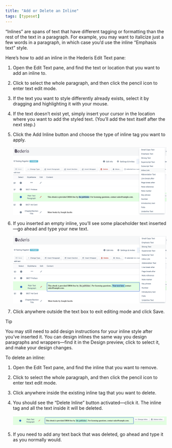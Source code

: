```yaml
---
title: "Add or Delete an Inline"
tags: [typeset]
---
```

 
<html><body><section data-type="chapter" class="hsecchapter" data-hederis-type="hsecchapter" id="add-an-inline" data-pi-attrs="id: add-an-inline; data-tags: typeset;" role="doc-chapter" data-tags="typeset" data-author-name=" " data-book-title=" " title="Add or Delete an Inline"><p class="hblkp" data-hederis-type="hblkp" id="pyfe4w5Nw">&#8220;Inlines&#8221; are spans of text that have different tagging or formatting than the rest of the text in a paragraph. For example, you may want to italicize just a few words in a paragraph, in which case you&#8217;d use the inline &#8220;Emphasis text&#8221; style.</p><p class="hblkp" data-hederis-type="hblkp" id="pX0uiFFY2">Here&#8217;s how to add an inline in the Hederis Edit Text pane:</p><ol class="hwprnumlist" data-hederis-type="hwprnumlist" id="piTW9YSJk"><li class="hblkoli" data-hederis-type="hblkoli" id="liO8FG0m6s"><p class="hblkoli" data-hederis-type="hblklip" id="pHSRej8sS">Open the Edit Text pane, and find the text or location that you want to add an inline to.</p></li><li class="hblkoli" data-hederis-type="hblkoli" id="liWkmiwKFR"><p class="hblkoli" data-hederis-type="hblklip" id="pxBKVcQM6">Click to select the whole paragraph, and then click the pencil icon to enter text edit mode.</p></li><li class="hblkoli" data-hederis-type="hblkoli" id="liNqAb1Dmg"><p class="hblkoli" data-hederis-type="hblklip" id="puPAL38jy">If the text you want to style differently already exists, select it by dragging and highlighting it with your mouse. </p></li><li class="hblkoli" data-hederis-type="hblkoli" id="liCZJ91Ycm"><p class="hblkoli" data-hederis-type="hblklip" id="puZLMzuiR">If the text doesn&#8217;t exist yet, simply insert your cursor in the location where you want to add the styled text. (You&#8217;ll add the text itself after the next step.)</p></li><li class="hblkoli" data-hederis-type="hblkoli" id="litxPb7pb4"><p class="hblkoli" data-hederis-type="hblklip" id="pZU7PVodu">Click the Add Inline button and choose the type of inline tag you want to apply.</p><img data-hederis-type="hblkimg" class="hblkimg" id="prS6VmzJ6" src="/images/insertinline1.png" data-img-src="/images/insertinline1.png"/></li><li class="hblkoli" data-hederis-type="hblkoli" id="lihpHkQKE2"><p class="hblkoli" data-hederis-type="hblklip" id="pIWjv27uR">If you inserted an empty inline, you&#8217;ll see some placeholder text inserted&#8212;go ahead and type your new text.</p><img data-hederis-type="hblkimg" class="hblkimg" id="pKYF4lpqk" src="/images/insertinline2.png" data-img-src="/images/insertinline2.png"/></li><li class="hblkoli" data-hederis-type="hblkoli" id="li7PUYqqDz"><p class="hblkoli" data-hederis-type="hblklip" id="pH42yai81">Click anywhere outside the text box to exit editing mode and click Save.</p></li></ol><aside class="hwprbox box" data-hederis-type="hwprbox" id="pDVNmw1pr" data-type="sidebar"><p class="hblktype" data-hederis-type="hblktype" id="pwN3YXIX1">Tip</p><p class="hblkp" data-hederis-type="hblkp" id="pi0LPpx4x">You may still need to add design instructions for your inline style after you&#8217;ve inserted it. You can design inlines the same way you design paragraphs and wrappers&#8212;find it in the Design preview, click to select it, and make your design changes.</p></aside><p class="hblkp" data-hederis-type="hblkp" id="pGitn9Vl1">To delete an inline:</p><ol class="hwprnumlist" data-hederis-type="hwprnumlist" id="pDLQfCrc4"><li class="hblkoli" data-hederis-type="hblkoli" id="lijQjikUPu"><p class="hblkoli" data-hederis-type="hblklip" id="poXLEzciw">Open the Edit Text pane, and find the inline that you want to remove.</p></li><li class="hblkoli" data-hederis-type="hblkoli" id="liInRJTu0k"><p class="hblkoli" data-hederis-type="hblklip" id="pNat3suWT">Click to select the whole paragraph, and then click the pencil icon to enter text edit mode.</p></li><li class="hblkoli" data-hederis-type="hblkoli" id="li9drZPUWX"><p class="hblkoli" data-hederis-type="hblklip" id="pE5ZhiLrm">Click anywhere inside the existing inline tag that you want to delete. </p></li><li class="hblkoli" data-hederis-type="hblkoli" id="liwS8iSrga"><p class="hblkoli" data-hederis-type="hblklip" id="pF5VsL4xI">You should see the &#8220;Delete Inline&#8221; button activated&#8212;click it. The inline tag and all the text inside it will be deleted.</p><img data-hederis-type="hblkimg" class="hblkimg" id="pl324Uxon" src="/images/insertinline3.png" data-img-src="/images/insertinline3.png"/></li><li class="hblkoli" data-hederis-type="hblkoli" id="liC57de2f4"><p class="hblkoli" data-hederis-type="hblklip" id="pW15Ks3Fl">If you need to add any text back that was deleted, go ahead and type it as you normally would.</p></li></ol></section></body></html>
